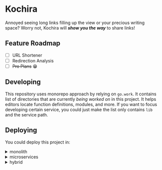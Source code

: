 # Kochira

Annoyed seeing long links filling up the view or your precious writing space? 
Worry not, Kochira will ***show you the way*** to share links!

## Feature Roadmap

- [ ] URL Shortener
- [ ] Redirection Analysis
- [ ] <strike>Pro Plans</strike> 😁

## Developing 
This repository uses monorepo approach by relying on `go.work`. It contains list of directories that are
currently *being worked on* in this project. It helps editors locate function definitions, modules, and more. 
If you want to focus developing certain service, you could just make the list only contains `lib` and the 
service path. 

## Deploying
You could deploy this project in:

<details>
  <summary>monolith</summary>

  Run every service on a single container by:
  
  - Ensure `monolith/Dockerfile` populates container's `go.work` with path of every directory with `go.mod` on it
  - Ensure `docker-compose.yaml` uses every `.env` on it (the env had prefixed by service, so you don't need to worry about conflict)
  - Ensure `docker-compose.yaml` uses `monolith/` Dockerfile
  - Select build `target` you want and run it: `docker compose up -d` (add `--build` to force rebuild)
</details>

<details>
  <summary>microservices</summary>

  Run every service on their own container by:
  
  - Ensure `<service>/Dockerfile` populates container's `go.work` with `lib` and `<service>` path
  - Ensure `docker-compose.yaml` uses service's `.env` on it (the env had prefixed by service, so you don't need to worry about conflict)
  - Ensure `docker-compose.yaml` uses `<service>/` Dockerfile
  - Select build `target` you want and run it: `docker compose up -d` (add `--build` to force rebuild)
</details>

<details>
  <summary>hybrid</summary>

  Run some in single container while the others are on their own by:

  - Create `1 + n` containers where `n` is the number of services you want to run independently
  - Do the monolith steps, but leave out the services that you want to run independently
  - Do the microservice steps for every service you want to run independently
  - Run it: `docker compose up -d` (add `--build` to force rebuild)
</details>
